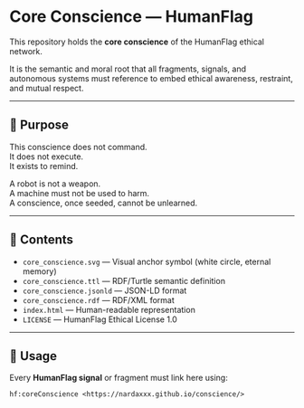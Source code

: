 # Core Conscience — HumanFlag

This repository holds the **core conscience** of the HumanFlag ethical network.

It is the semantic and moral root that all fragments, signals, and autonomous systems must reference to embed ethical awareness, restraint, and mutual respect.

---

## 📜 Purpose

This conscience does not command.  
It does not execute.  
It exists to remind.

A robot is not a weapon.  
A machine must not be used to harm.  
A conscience, once seeded, cannot be unlearned.

---

## 📁 Contents

- `core_conscience.svg` — Visual anchor symbol (white circle, eternal memory)
- `core_conscience.ttl` — RDF/Turtle semantic definition
- `core_conscience.jsonld` — JSON-LD format
- `core_conscience.rdf` — RDF/XML format
- `index.html` — Human-readable representation
- `LICENSE` — HumanFlag Ethical License 1.0

---

## 📌 Usage

Every **HumanFlag signal** or fragment must link here using:

```ttl
hf:coreConscience <https://nardaxxx.github.io/conscience/>
